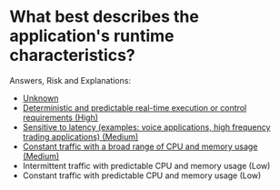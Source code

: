 # What best describes the application's runtime characteristics?

Answers, Risk and Explanations:

* [Unknown](./04-app-observability/appobsq04/exp01.md)
* [Deterministic and predictable real-time execution or control requirements (High)](./04-app-observability/appobsq04/exp02.md)
* [Sensitive to latency (examples: voice applications, high frequency trading applications) (Medium)](./04-app-observability/appobsq04/exp03.md)
* [Constant traffic with a broad range of CPU and memory usage (Medium)](./04-app-observability/appobsq04/exp04.md)
* Intermittent traffic with predictable CPU and memory usage (Low)
* Constant traffic with predictable CPU and memory usage (Low)
